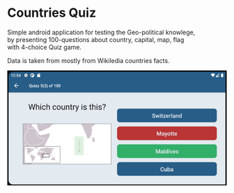 # Countries Quiz
Simple android application for testing the Geo-political knowlege,  
by presenting 100-questions about country, capital, map, flag  
with 4-choice Quiz game.  
  
Data is taken from mostly from Wikiledia countries facts.
  
![screenshot](https://github.com/GeorgeRadev/countries_android/blob/main/countries_screenshot.png?raw=true)
